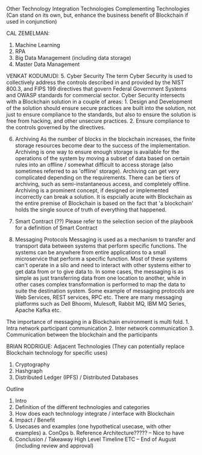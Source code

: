Other Technology Integration
Technologies
Complementing Technologies (Can stand on its own, but, enhance the business benefit of Blockchain if used in conjunction)

CAL ZEMELMAN:
1.	Machine Learning
2.	RPA 
3.	Big Data Management (including data storage)
4.	Master Data Management 

VENKAT KODUMUDI:
5.	Cyber Security
    The term Cyber Security is used to collectively address the controls described in and provided by the NIST 800.3, and FIPS 199 directives that govern Federal Government Systems and OWASP standards for commercial sector. Cyber Security intersects with a Blockchain solution in a couple of areas:
    1. Design and Development of the solution should ensure secure practices are built into the solution, not just to ensure compliance to the standards, but also to ensure the solution is free from hacking, and other unsecure practices.
    2. Ensure compliance to the controls governed by the directives.

6.	Archiving
    As the number of blocks in the blockchain increases, the finite storage resources become dear to the success of the implementation. Archiving is one way to ensure enough storage is available for the operations of the system by moving a subset of data based on certain rules into an offline / somewhat difficult to access storage (also sometimes referred to as 'offline' storage). Archiving can get very complicated depending on the requirements. There can be tiers of archiving, such as semi-instantaneous access, and completely offline.
Archiving is a prominent concept, if designed or implemented incorrectly can break a solution. It is espcially acute with Blockchain as the entire premise of Blockchain is based on the fact that 'a blockchain' holds the single source of truth of everything that happened.

7.	Smart Contract (??)
    Please refer to the selection secion of the playbook for a definition of Smart Contract

8.	Messaging Protocols 
    Messaging is used as a mechanism to transfer and transport data between systems that perform specific functions. The systems can be anywhere from entire applications to a small microservice that perform a specific function. Most of these systems can't operate in a silo and need to interact with other systems either to get data from or to give data to. In some cases, the messaging is as simple as just transferring data from one location to another, while in other cases complex transformation is performed to map the data to suite the destination system. Some example of messaging protocols are Web Services, REST services, RPC etc. There are many messaging platforms such as Dell Bhoomi, Mulesoft, Rabbit MQ, IBM MQ Series, Apache Kafka etc.
    
The importance of messaging in a Blockchain environment is multi fold.
    1. Intra network participant communication
    2. Inter network communication
    3. Communication between the blockchain and the participants

BRIAN RODRIGUE:
Adjacent Technologies (They can potentially replace Blockchain technology for specific uses)
1.	Cryptography
2.	Hashgraph
3.	Distributed Ledger (IPFS) / Distributed Databases 

Outline
1.	Intro
2.	Definition of the different technologies and categories
3.	How does each technology integrate / interface with Blockchain
4.	Impact / Benefit
5.	Usecases and examples (one hypothetical usecase, with other examples)
a.	ConOps
b.	Reference Architecture????? – Nice to have
6.	Conclusion / Takeaway
High Level Timeline
ETC – End of August (including review and approval)

